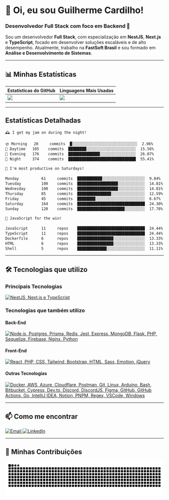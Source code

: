 # 👋 Oi, eu sou Guilherme Cardilho!

### Desenvolvedor Full Stack com foco em Backend 🚀

Sou um desenvolvedor **Full Stack**, com especialização em **NestJS**, **Next.js** e **TypeScript**, focado em desenvolver soluções escaláveis e de alto desempenho. Atualmente, trabalho na **FastSoft Brasil** e sou formado em **Análise e Desenvolvimento de Sistemas**.

---

## 📊 Minhas Estatísticas

| Estatísticas do GitHub | Linguagens Mais Usadas |
|------------------------|------------------------|
| <img src="https://github-readme-stats-nine-gamma-40.vercel.app/api?username=guicardilho&locale=pt-BR&hide_rank=true&rank_icon=github&show_icons=true&include_all_commits=true&hide=stars,issues,contribs&show=prs_merged&api_domain=https://github-readme-stats-nine-gamma-40.vercel.app&theme=dark" width="650"/> | <img src="https://github-readme-stats.vercel.app/api/top-langs/?username=guicardilho&layout=compact&theme=dark&include_all_commits=true&locale=pt-BR" width="340"/> |


---

## Estatísticas Detalhadas

<!-- README-STATS:START -->

```
🕰️ I get my jam on during the night!

🌞 Morning  	20     commits	█░░░░░░░░░░░░░░░░░░░░░░░░░░░░░	2.96%
🌆 Daytime  	105    commits	████████░░░░░░░░░░░░░░░░░░░░░░	15.56%
🌃 Evening  	176    commits	██████████████░░░░░░░░░░░░░░░░	26.07%
🌙 Night    	374    commits	██████████████████████████████	55.41%
```

```
📅 I'm most productive on Saturdays!

Monday      	61     commits	███████████░░░░░░░░░░░░░░░░░░░	9.04%
Tuesday     	100    commits	██████████████████░░░░░░░░░░░░	14.81%
Wednesday   	100    commits	██████████████████░░░░░░░░░░░░	14.81%
Thursday    	85     commits	███████████████░░░░░░░░░░░░░░░	12.59%
Friday      	45     commits	████████░░░░░░░░░░░░░░░░░░░░░░	6.67%
Saturday    	164    commits	██████████████████████████████	24.30%
Sunday      	120    commits	█████████████████████░░░░░░░░░	17.78%
```

```
🧪 JavaScript for the win!

JavaScript  	11     repos	██████████████████████████████	24.44%
TypeScript  	11     repos	██████████████████████████████	24.44%
Dockerfile  	6      repos	████████████████░░░░░░░░░░░░░░	13.33%
HTML        	6      repos	████████████████░░░░░░░░░░░░░░	13.33%
Shell       	5      repos	█████████████░░░░░░░░░░░░░░░░░	11.11%
```

<!-- README-STATS:END -->

---

## 🛠️ Tecnologias que utilizo

### **Principais Tecnologias**
[![NestJS, Next.js e TypeScript](https://skillicons.dev/icons?i=nestjs,nextjs,typescript&theme=dark)](https://skillicons.dev)

### **Tecnologias que também utilizo**

#### **Back-End**
[![Node.js, Postgres, Prisma, Redis, Jest, Express, MongoDB, Flask, PHP, Sequelize, Firebase, Nginx, Python](https://skillicons.dev/icons?i=nodejs,postgres,prisma,redis,jest,express,mongodb,flask,php,sequelize,firebase,nginx,py&theme=dark)](https://skillicons.dev)

#### **Front-End**
[![React, PHP, CSS, Tailwind, Bootstrap, HTML, Sass, Emotion, jQuery](https://skillicons.dev/icons?i=react,php,css,tailwind,bootstrap,html,sass,emotion,jquery&theme=dark)](https://skillicons.dev)

#### **Outras Tecnologias**
[![Docker, AWS, Azure, Cloudflare, Postman, Git, Linux, Arduino, Bash, Bitbucket, Cypress, Dev.to, Discord, DiscordJS, Figma, GitHub, GitHub Actions, Go, IntelliJ IDEA, Notion, PNPM, Regex, VSCode, Windows](https://skillicons.dev/icons?i=docker,aws,azure,cloudflare,postman,git,linux,arduino,bash,bitbucket,cypress,devto,discord,discordjs,figma,github,githubactions,go,idea,notion,pnpm,regex,vscode,windows&theme=dark)](https://skillicons.dev)

---

## 📫 Como me encontrar

<p align="start">
  <a href="mailto:gui_cardilho@hotmail.com">
    <img src="https://img.shields.io/badge/-Email-%23333?style=for-the-badge&logo=gmail&logoColor=white" alt="Email">
  </a>
  <a href="https://www.linkedin.com/in/guilherme-cardilho" target="_blank">
    <img src="https://img.shields.io/badge/-LinkedIn-%230077B5?style=for-the-badge&logo=linkedin&logoColor=white" alt="LinkedIn">
  </a>
</p>

---

## 🐍 Minhas Contribuições

<picture>
  <source media="(prefers-color-scheme: dark)" srcset="https://raw.githubusercontent.com/GuiCardilho/GuiCardilho/output/github-snake-dark.svg" />
  <source media="(prefers-color-scheme: light)" srcset="https://raw.githubusercontent.com/GuiCardilho/GuiCardilho/output/github-snake.svg" />
  <img alt="github-snake" src="https://raw.githubusercontent.com/GuiCardilho/GuiCardilho/output/github-snake.svg" />
</picture>
